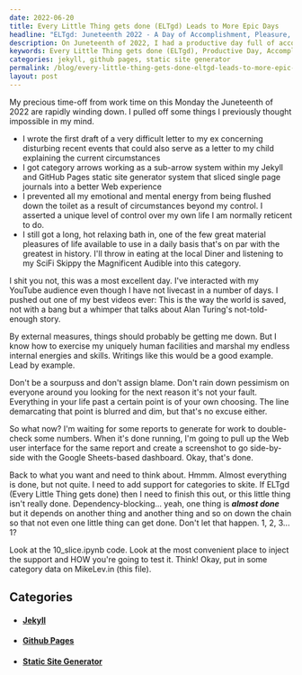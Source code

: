 ```yaml
---
date: 2022-06-20
title: Every Little Thing gets done (ELTgd) Leads to More Epic Days
headline: "ELTgd: Juneteenth 2022 - A Day of Accomplishment, Pleasure, and Self-Realization."
description: On Juneteenth of 2022, I had a productive day full of accomplishment and pleasure. I wrote a difficult letter to my ex, created a sub-arrow system for my Jekyll and GitHub Pages static site generator, enjoyed a hot bath and a meal at the local diner, interacted with my YouTube audience, and created one of my best videos ever. I was reminded that life is what we make of it, and that everything after a certain point is of my own choosing.
keywords: Every Little Thing gets done (ELTgd), Productive Day, Accomplishment, Pleasure, Difficult Letter, Ex, Sub-arrow System, Jekyll, GitHub Pages, Static Site Generator, Hot Bath, Meal, Local Diner, YouTube Audience, Video, Life, Choices, Impossible
categories: jekyll, github pages, static site generator
permalink: /blog/every-little-thing-gets-done-eltgd-leads-to-more-epic-days/
layout: post
---
```



My precious time-off from work time on this Monday the Juneteenth of 2022 are
rapidly winding down. I pulled off some things I previously thought impossible
in my mind.

- I wrote the first draft of a very difficult letter to my ex concerning
  disturbing recent events that could also serve as a letter to my child
  explaining the current circumstances
- I got category arrows working as a sub-arrow system within my Jekyll and
  GitHub Pages static site generator system that sliced single page journals
  into a better Web experience
- I prevented all my emotional and mental energy from being flushed down the
  toilet as a result of circumstances beyond my control. I asserted a unique
  level of control over my own life I am normally reticent to do.
- I still got a long, hot relaxing bath in, one of the few great material
  pleasures of life available to use in a daily basis that's on par with the
  greatest in history. I'll throw in eating at the local Diner and listening to
  my SciFi Skippy the Magnificent Audible into this category.

I shit you not, this was a most excellent day. I've interacted with my YouTube
audience even though I have not livecast in a number of days. I pushed out one
of my best videos ever: This is the way the world is saved, not with a bang but
a whimper that talks about Alan Turing's not-told-enough story.

By external measures, things should probably be getting me down. But I know how
to exercise my uniquely human facilities and marshal my endless internal
energies and skills. Writings like this would be a good example. Lead by
example.

Don't be a sourpuss and don't assign blame. Don't rain down pessimism on
everyone around you looking for the next reason it's not your fault. Everything
in your life past a certain point is of your own choosing. The line demarcating
that point is blurred and dim, but that's no excuse either.

So what now? I'm waiting for some reports to generate for work to double-check
some numbers. When it's done running, I'm going to pull up the Web user
interface for the same report and create a screenshot to go side-by-side with
the Google Sheets-based dashboard. Okay, that's done.

Back to what you want and need to think about. Hmmm. Almost everything is done,
but not quite. I need to add support for categories to skite. If ELTgd (Every
Little Thing gets done) then I need to finish this out, or this little thing
isn't really done. Dependency-blocking... yeah, one thing is ***almost done***
but it depends on another thing and another thing and so on down the chain so
that not even one little thing can get done. Don't let that happen. 1, 2, 3...
1?

Look at the 10\_slice.ipynb code. Look at the most convenient place to inject
the support and HOW you're going to test it. Think! Okay, put in some category
data on MikeLev.in (this file).



## Categories

<ul>
<li><h4><a href='/jekyll/'>Jekyll</a></h4></li>
<li><h4><a href='/github-pages/'>Github Pages</a></h4></li>
<li><h4><a href='/static-site-generator/'>Static Site Generator</a></h4></li></ul>